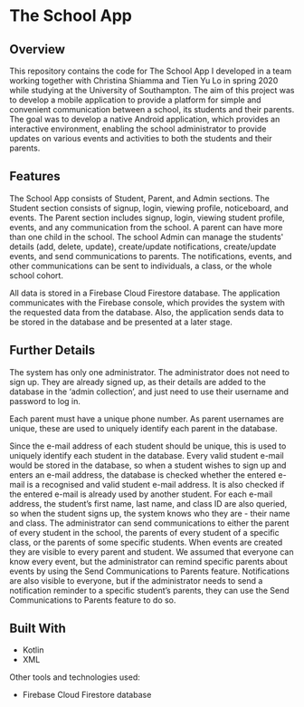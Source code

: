 # The School App

## Overview

This repository contains the code for The School App I developed in a team working together with Christina Shiamma and Tien Yu Lo in spring 2020 while studying at the University of Southampton. The aim of this project was to develop a mobile application to provide a platform for simple and convenient communication between a school, its students and their parents. The goal was to develop a native Android application, which provides an interactive environment, enabling the school administrator to provide updates on various events and activities to both the students and their parents.

## Features

The School App consists of Student, Parent, and Admin sections. The Student section consists of signup, login, viewing profile, noticeboard, and events. The Parent section includes signup, login, viewing student profile, events, and any communication from the school. A parent can have more than one child in the school. The school Admin can manage the students' details (add, delete, update), create/update notifications, create/update events, and send communications to parents. The notifications, events, and other communications can be sent to individuals, a class, or the whole school cohort. 

All data is stored in a Firebase Cloud Firestore database. The application communicates with the Firebase console, which provides the system with the requested data from the database. Also, the application sends data to be stored in the database and be presented at a later stage.

## Further Details

The system has only one administrator. The administrator does not need to sign up. They are already signed up, as their details are added to the database in the ‘admin collection’, and just need to use their username and password to log in.

Each parent must have a unique phone number. As parent usernames are unique, these are used to uniquely identify each parent in the database.

Since the e-mail address of each student should be unique, this is used to uniquely identify each student in the database. Every valid student e-mail would be stored in the database, so when a student wishes to sign up and enters an e-mail address, the database is checked whether the entered e-mail is a recognised and valid student e-mail address. It is also checked if the entered e-mail is already used by another student. For each e-mail address, the student’s first name, last name, and class ID are also queried, so when the student signs up, the system knows who they are - their name and class. The administrator can send communications to either the parent of every student in the school, the parents of every student of a specific class, or the parents of some specific students. When events are created they are visible to every parent and student. We assumed that everyone can know every event, but the administrator can remind specific parents about events by using the Send Communications to Parents feature. Notifications are also visible to everyone, but if the administrator needs to send a notification reminder to a specific student’s parents, they can use the Send Communications to Parents feature to do so.

## Built With

* Kotlin
* XML

Other tools and technologies used:

* Firebase Cloud Firestore database
